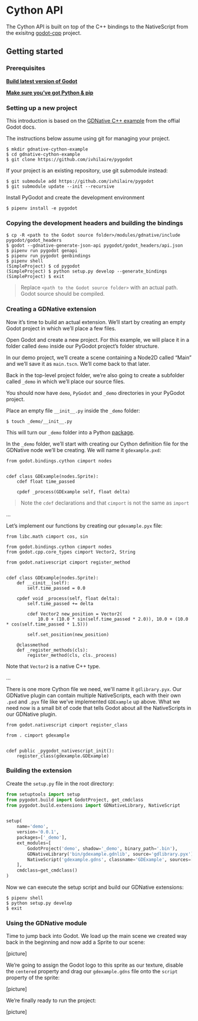 # Cython API

The Cython API is built on top of the C++ bindings to the NativeScript from
the exisitng [godot-cpp](https://github.com/GodotNativeTools/godot-cpp) project.

## Getting started

### Prerequisites

[**Build latest version of Godot**](https://godot.readthedocs.io/en/latest/development/compiling/index.html)

[**Make sure you’ve got Python & pip**](https://docs.python-guide.org/dev/virtualenvs/#make-sure-you-ve-got-python-pip)

### Setting up a new project

This introduction is based on the [GDNative C++ example](https://docs.godotengine.org/en/latest/tutorials/plugins/gdnative/gdnative-cpp-example.html) from the offial Godot docs.

The instructions below assume using git for managing your project.

```
$ mkdir gdnative-cython-example
$ cd gdnative-cython-example
$ git clone https://github.com/ivhilaire/pygodot
```

If your project is an existing repository, use git submodule instead:
```
$ git submodule add https://github.com/ivhilaire/pygodot
$ git submodule update --init --recursive
```

Install PyGodot and create the development environment
```
$ pipenv install -e pygodot
```

### Copying the development headers and building the bindings

```
$ cp -R <path to the Godot source folder>/modules/gdnative/include pygodot/godot_headers
$ godot --gdnative-generate-json-api pygodot/godot_headers/api.json
$ pipenv run pygodot genapi
$ pipenv run pygodot genbindings
$ pipenv shell
(SimpleProject) $ cd pygodot
(SimpleProject) $ python setup.py develop --generate_bindings
(SimpleProject) $ exit
```
> Replace `<path to the Godot source folder>` with an actual path. Godot source should be compiled.


### Creating a GDNative extension

Now it’s time to build an actual extension. We’ll start by creating an empty Godot project
in which we’ll place a few files.

Open Godot and create a new project. For this example, we will place it in a folder called `demo` inside our PyGodot project’s folder structure.

In our demo project, we’ll create a scene containing a Node2D called “Main” and we’ll save it as `main.tscn`.
We’ll come back to that later.

Back in the top-level project folder, we’re also going to create a subfolder called `_demo`
in which we’ll place our source files.

You should now have `demo`, `PyGodot` and `_demo` directories in your PyGodot project.

Place an empty file `__init__.py` inside the `_demo` folder:
```
$ touch _demo/__init__.py
```

This will turn our `_demo` folder into a Python [package](https://docs.python.org/3/glossary.html#term-regular-package).

In the `_demo` folder, we’ll start with creating our Cython definition file for the GDNative node we’ll be creating.
We will name it `gdexample.pxd`:
```pyx
from godot.bindings.cython cimport nodes


cdef class GDExample(nodes.Sprite):
    cdef float time_passed

    cpdef _process(GDExample self, float delta)
```
> Note the `cdef` declarations and that `cimport` is not the same as `import`

...

Let’s implement our functions by creating our `gdexample.pyx` file:
```pyx
from libc.math cimport cos, sin

from godot.bindings.cython cimport nodes
from godot.cpp.core_types cimport Vector2, String

from godot.nativescript cimport register_method


cdef class GDExample(nodes.Sprite):
    def __cinit__(self):
        self.time_passed = 0.0

    cpdef void _process(self, float delta):
        self.time_passed += delta

        cdef Vector2 new_position = Vector2(
            10.0 + (10.0 * sin(self.time_passed * 2.0)), 10.0 + (10.0 * cos(self.time_passed * 1.5)))

        self.set_position(new_position)

    @classmethod
    def _register_methods(cls):
        register_method(cls, cls._process)
```

Note that `Vector2` is a native C++ type.


...

There is one more Cython file we need, we'll name it `gdlibrary.pyx`.  Our GDNative plugin can contain
multiple NativeScripts, each with their own `.pxd` and `.pyx` file like we’ve implemented
`GDExample` up above. What we need now is a small bit of code that tells Godot about all the NativeScripts in our GDNative plugin.

```pyx
from godot.nativescript cimport register_class

from . cimport gdexample


cdef public _pygodot_nativescript_init():
    register_class(gdexample.GDExample)
```

### Building the extension

Create the `setup.py` file in the root directory:
```py
from setuptools import setup
from pygodot.build import GodotProject, get_cmdclass
from pygodot.build.extensions import GDNativeLibrary, NativeScript


setup(
    name='demo',
    version='0.0.1',
    packages=['_demo'],
    ext_modules=[
        GodotProject('demo', shadow='_demo', binary_path='.bin'),
        GDNativeLibrary('bin/gdexample.gdnlib', source='gdlibrary.pyx'),
        NativeScript('gdexample.gdns', classname='GDExample', sources=['gdexample.pyx'])
    ],
    cmdclass=get_cmdclass()
)
```

Now we can execute the setup script and build our GDNative extensions:
```
$ pipenv shell
$ python setup.py develop
$ exit
```

### Using the GDNative module

Time to jump back into Godot. We load up the main scene we created way back in the beginning and
now add a Sprite to our scene:

[picture]

We’re going to assign the Godot logo to this sprite as our texture, disable the `centered` property and drag
our `gdexample.gdns` file onto the `script` property of the sprite:

[picture]

We’re finally ready to run the project:

[picture]

